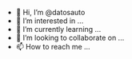 - 👋 Hi, I’m @datosauto
- 👀 I’m interested in ...
- 🌱 I’m currently learning ...
- 💞️ I’m looking to collaborate on ...
- 📫 How to reach me ...

<!---
datosauto/datosauto is a ✨ special ✨ repository because its `README.md` (this file) appears on your GitHub profile.
You can click the Preview link to take a look at your changes.
--->
